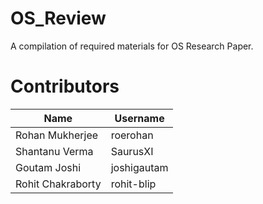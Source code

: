# OS_Review

A compilation of required materials for OS Research Paper.

# Contributors

| Name | Username |
-------|-----------
| Rohan Mukherjee | roerohan |
| Shantanu Verma | SaurusXI |
| Goutam Joshi | joshigautam |
| Rohit Chakraborty | rohit-blip |
